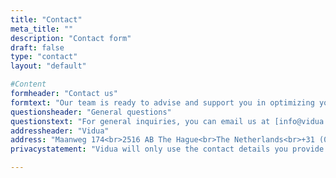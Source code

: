 ```yaml
---
title: "Contact"
meta_title: ""
description: "Contact form"
draft: false
type: "contact"
layout: "default"

#Content
formheader: "Contact us"
formtext: "Our team is ready to advise and support you in optimizing your digital services. Complete the contact form and we will get in touch with you as soon as possible."
questionsheader: "General questions"
questionstext: "For general inquiries, you can email us at [info@vidua.nl](mailto:info@vidua.nl)."
addressheader: "Vidua"
address: "Maanweg 174<br>2516 AB The Hague<br>The Netherlands<br>+31 (0)70 820 96 80"
privacystatement: "Vidua will only use the contact details you provide to us to get in touch with you regarding the information you have requested. For more information, you can refer to our [privacy statement](https://cleverbase.com/wp-content/uploads/2024/02/privacy-statement-en.pdf)."

---
```

